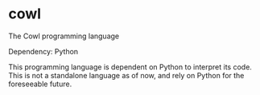 # cowl
The Cowl programming language

Dependency: Python

This programming language is dependent on Python to interpret its code. This is not a standalone language as of now, and rely on Python for the foreseeable future.
